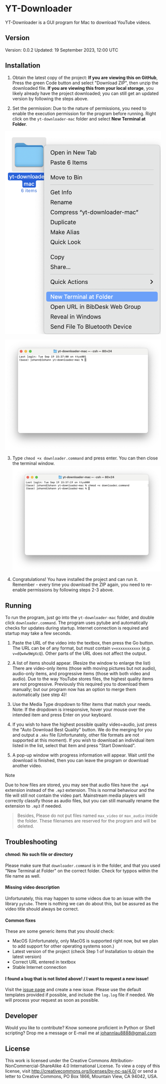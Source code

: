 # YT-Downloader
YT-Downloader is a GUI program for Mac to download YouTube videos.

## Version
Version: 0.0.2
Updated: 19 September 2023, 12:00 UTC

## Installation
1. Obtain the latest copy of the project: **If you are viewing this on GitHub**, Press the green Code button and select "Download ZIP", then unzip the downloaded file. **If you are viewing this from your local storage**, you likely already have the project downloaded; you can still get an updated version by following the steps above.

2. Set the permission: Due to the nature of permissions, you need to enable the execution permission for the program before running. Right click on the `yt-downloader-mac` folder and select **New Terminal at Folder**.

![Screenshot of how the terminal folder can be opened](/screenshots/permission.png)

![Screenshot of what the terminal looks like](/screenshots/chmod1.png)

3. Type `chmod +x downloader.command` and press enter. You can then close the terminal window.
![Screenshot of what happens after typing chmod and press enter](/screenshots/chmod2.png)

4. Congratulations! You have installed the project and can run it. Remember - every time you download the ZIP again, you need to re-enable permissions by following steps 2-3 above.

## Running
To run the program, just go into the `yt-downloader-mac` folder, and double click `downloader.command`. The program uses pytube and automatically checks for updates during startup. Internet connection is required and startup may take a few seconds.

1. Paste the URL of the video into the textbox, then press the Go button. The URL can be of any format, but must contain `v=xxxxxxxxxxx` (e.g. `v=dQw4w9WgXcQ`). Other parts of the URL does not affect the output.

2. A list of items should appear. (Resize the window to enlarge the list) There are video-only items (those with moving pictures but not audio), audio-only items, and progressive items (those with both video and audio). Due to the way YouTube stores files, the highest quality items are not progressive. Previously this required you to download them manually; but our program now has an option to merge them automatically (see step 4)!

3. Use the Media Type dropdown to filter items that match your needs. Note: If the dropdown is irresponsive, hover your mouse over the intended item and press Enter on your keyboard.

4. If you wish to have the highest possible quality video+audio, just press the "Auto Download Best Quality" button. We do the merging for you and output a `.mkv` file (Unfortunately, other file formats are not supported at this moment). If you wish to download an individual item listed in the list, select that item and press "Start Download".

5. A pop-up window with progress information will appear. Wait until the download is finished, then you can leave the program or download another video.

> [!NOTE]
> Due to how files are stored, you may see that audio files have the `.mp4` extension instead of the `.mp3` extension. This is normal behaviour and the file will still not contain the video part. Mainstream media players will correctly classify those as audio files, but you can still manually rename the extension to `.mp3` if needed.

> Besides, Please do not put files named `max_video` or `max_audio` inside the folder. These filenames are reserved for the program and will be deleted.


## Troubleshooting

#### chmod: No such file or directory
Please make sure that `downloader.command` is in the folder, and that you used "New Terminal at Folder" on the correct folder. Check for typpos within the file name as well.

#### Missing video description
Unfortunately, this may happen to some videos due to an issue with the library `pytube`. There is nothing we can do about this, but be assured as the video title should always be correct.

#### Common fixes
These are some generic items that you should check:

- MacOS (Unfortunately, only MacOS is supported right now, but we plan to add support for other operating systems soon.)
- Latest version of the project (check Step 1 of Installation to obtain the latest version)
- Correct URL entered in textbox
- Stable Internet connection

#### I found a bug that is not listed above! / I want to request a new issue!
Visit the [issue page](https://github.com/johann-lau/yt-downloader-mac/issues) and create a new issue. Please use the default templates provided if possible, and include the `log.log` file if needed. We will process your request as soon as possible.


## Developer
Would you like to contribute? Know someone proficient in Python or Shell scripting? Drop me a message or E-mail me at johannlau8888@gmail.com


## License
This work is licensed under the Creative Commons Attribution-NonCommercial-ShareAlike 4.0 International License. To view a copy of this license, visit http://creativecommons.org/licenses/by-nc-sa/4.0/ or send a letter to Creative Commons, PO Box 1866, Mountain View, CA 94042, USA.